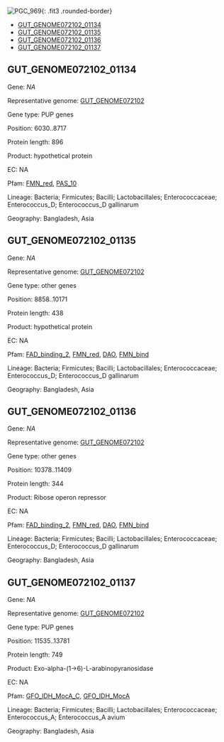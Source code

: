 ![PGC_969](../static/images/Clusters_figure/PGC_969.jpg){: .fit3 .rounded-border}

<ul id="myTab" class="nav nav-tabs">
  <li class="active">
        <a href="#tab1" data-toggle="tab">GUT_GENOME072102_01134</a>
  </li>
<li><a href="#tab2" data-toggle="tab">GUT_GENOME072102_01135</a></li>
<li><a href="#tab3" data-toggle="tab">GUT_GENOME072102_01136</a></li>
<li><a href="#tab4" data-toggle="tab">GUT_GENOME072102_01137</a></li>
</ul>

<div id="myTabContent" class="tab-content">
  <div class="tab-pane fade in active" id="tab1">

<h2 id="GUT_GENOME072102_01134">GUT_GENOME072102_01134</h2>
<p>Gene: <em>NA</em>
<p>Representative genome: <a href="https://www.ebi.ac.uk/metagenomics/genomes/MGYG-HGUT-00106">GUT_GENOME072102</a></p>
<p>Gene type: PUP genes</p>
<p>Position: 6030..8717</p>
<p>Protein length: 896</p>
<p>Product: hypothetical protein</p>
<p>EC: NA</p>
<p>Pfam: <a href="http://pfam.xfam.org/family/FMN_red">FMN_red</a>, <a href="http://pfam.xfam.org/family/PAS_10">PAS_10</a></p>
<p>Lineage: Bacteria; Firmicutes; Bacilli; Lactobacillales; Enterococcaceae; Enterococcus_D; Enterococcus_D gallinarum</p>
<p>Geography: Bangladesh, Asia</p>
  </div>

  <div class="tab-pane fade" id="tab2">

<h2 id="GUT_GENOME072102_01135">GUT_GENOME072102_01135</h2>
<p>Gene: <em>NA</em></p>
<p>Representative genome: <a href="https://www.ebi.ac.uk/metagenomics/genomes/MGYG-HGUT-00106">GUT_GENOME072102</a></p>
<p>Gene type: other genes</p>
<p>Position: 8858..10171</p>
<p>Protein length: 438</p>
<p>Product: hypothetical protein</p>
<p>EC: NA</p>
<p>Pfam: <a href="http://pfam.xfam.org/family/FAD_binding_2">FAD_binding_2</a>, <a href="http://pfam.xfam.org/family/FMN_red">FMN_red</a>, <a href="http://pfam.xfam.org/family/DAO">DAO</a>, <a href="http://pfam.xfam.org/family/FMN_bind">FMN_bind</a></p>
<p>Lineage: Bacteria; Firmicutes; Bacilli; Lactobacillales; Enterococcaceae; Enterococcus_D; Enterococcus_D gallinarum</p>
<p>Geography: Bangladesh, Asia</p>

  </div>
  <div class="tab-pane fade" id="tab3">

<h2 id="GUT_GENOME072102_01136">GUT_GENOME072102_01136</h2>
<p>Gene: <em>NA</em></p>
<p>Representative genome: <a href="https://www.ebi.ac.uk/metagenomics/genomes/MGYG-HGUT-00106">GUT_GENOME072102</a></p>
<p>Gene type: other genes</p>
<p>Position: 10378..11409</p>
<p>Protein length: 344</p>
<p>Product: Ribose operon repressor</p>
<p>EC: NA</p>
<p>Pfam: <a href="http://pfam.xfam.org/family/FAD_binding_2">FAD_binding_2</a>, <a href="http://pfam.xfam.org/family/FMN_red">FMN_red</a>, <a href="http://pfam.xfam.org/family/DAO">DAO</a>, <a href="http://pfam.xfam.org/family/FMN_bind">FMN_bind</a></p>
<p>Lineage: Bacteria; Firmicutes; Bacilli; Lactobacillales; Enterococcaceae; Enterococcus_D; Enterococcus_D gallinarum</p>
<p>Geography: Bangladesh, Asia</p>

  </div>
  <div class="tab-pane fade" id="tab4">

<h2 id="GUT_GENOME072102_01137">GUT_GENOME072102_01137</h2>
<p>Gene: <em>NA</em></p>
<p>Representative genome: <a href="https://www.ebi.ac.uk/metagenomics/genomes/MGYG-HGUT-02270">GUT_GENOME072102</a></p>
<p>Gene type: PUP genes</p>
<p>Position: 11535..13781</p>
<p>Protein length: 749</p>
<p>Product: Exo-alpha-(1->6)-L-arabinopyranosidase</p>
<p>EC: NA</p>
<p>Pfam: <a href="http://pfam.xfam.org/family/GFO_IDH_MocA_C">GFO_IDH_MocA_C</a>, <a href="http://pfam.xfam.org/family/GFO_IDH_MocA">GFO_IDH_MocA</a></p>
<p>Lineage: Bacteria; Firmicutes; Bacilli; Lactobacillales; Enterococcaceae; Enterococcus_A; Enterococcus_A avium</p>
<p>Geography: Bangladesh, Asia</p>

  </div>
</div>
